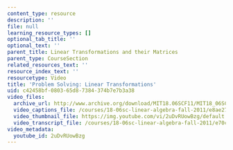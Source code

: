 ```yaml
---
content_type: resource
description: ''
file: null
learning_resource_types: []
optional_tab_title: ''
optional_text: ''
parent_title: Linear Transformations and their Matrices
parent_type: CourseSection
related_resources_text: ''
resource_index_text: ''
resourcetype: Video
title: 'Problem Solving: Linear Transformations'
uid: c42458bf-0803-65d8-7384-374b7e7b3a38
video_files:
  archive_url: http://www.archive.org/download/MIT18.06SCF11/MIT18_06SC_110714_N2_300k.mp4
  video_captions_file: /courses/18-06sc-linear-algebra-fall-2011/e8ae27f71be554e3ab8050465f4f7ac9_2uDvRUowBzg.vtt
  video_thumbnail_file: https://img.youtube.com/vi/2uDvRUowBzg/default.jpg
  video_transcript_file: /courses/18-06sc-linear-algebra-fall-2011/e70c3934dc6123a02195e95efe70cffa_2uDvRUowBzg.pdf
video_metadata:
  youtube_id: 2uDvRUowBzg
---
```

